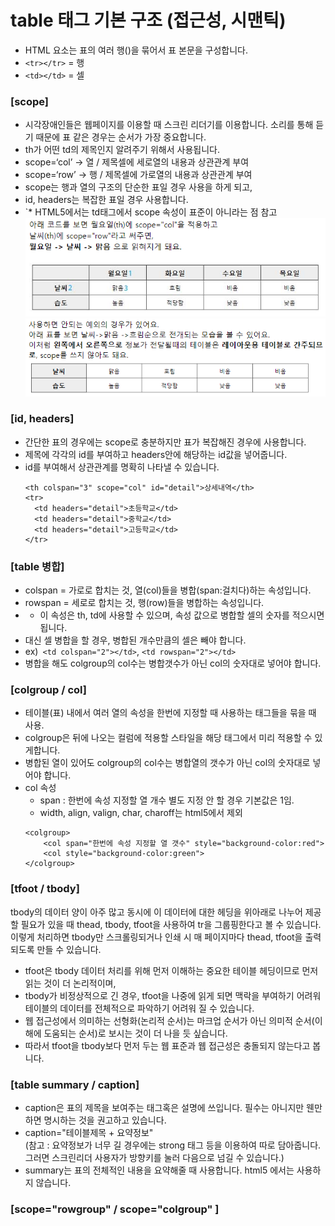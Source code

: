 #  table 태그 기본 구조 (접근성, 시맨틱)

- HTML <tbody> 요소는 표의 여러 행(<tr>)을 묶어서 표 본문을 구성합니다.
- `<tr></tr>` = 행
- `<td></td>` = 셀


### [scope]
- 시각장애인들은 웹페이지를 이용할 때 스크린 리더기를 이용합니다. 소리를 통해 듣기 때문에 표 같은 경우는 순서가 가장 중요합니다.
- th가 어떤 td의 제목인지 알려주기 위해서 사용됩니다.
- scope=‘col’ -> 열 / 제목셀에 세로열의 내용과 상관관계 부여
- scope=‘row’ -> 행 / 제목셀에 가로열의 내용과 상관관계 부여
- scope는 행과 열의 구조의 단순한 표일 경우 사용을 하게 되고,
- id, headers는 복잡한 표일 경우 사용합니다.
- `* HTML5에서는 td태그에서 scope 속성이 표준이 아니라는 점 참고
![scope](img/table_scope.png)
![scope](img/table_scope2.png)


### [id, headers]
- 간단한 표의 경우에는 scope로 충분하지만 표가 복잡해진 경우에 사용합니다.
- 제목에 각각의 id를 부여하고 headers안에 해당하는 id값을 넣어줍니다.
- id를 부여해서 상관관계를 명확히 나타낼 수 있습니다.
  ```
  <th colspan="3" scope="col" id="detail">상세내역</th>
  <tr>
    <td headers="detail">초등학교</td>
    <td headers="detail">중학교</td>
    <td headers="detail">고등학교</td>
  </tr>
  ```


### [table 병합]
- colspan = 가로로 합치는 것, 열(col)들을 병합(span:걸치다)하는 속성입니다.
- rowspan = 세로로 합치는 것, 행(row)들을 병합하는 속성입니다.
- * 이 속성은 th, td에 사용할 수 있으며, 속성 값으로 병합할 셀의 숫자를 적으시면 됩니다.
- 대신 셀 병합을 할 경우, 병합된 개수만큼의 셀은 빼야 합니다.
- ex)` <td colspan="2"></td>`, `<td rowspan="2"></td>`
- 병합을 해도 colgroup의 col수는 병합갯수가 아닌 col의 숫자대로 넣어야 합니다.


### [colgroup / col]
- 테이블(표) 내에서 여러 열의 속성을 한번에 지정할 때 사용하는 <col>태그들을 묶을 때 사용.
- colgroup은 뒤에 나오는 컬럼에 적용할 스타일을 해당 태그에서 미리 적용할 수 있게합니다.
- 병합된 열이 있어도 colgroup의 col수는 병합열의 갯수가 아닌 col의 숫자대로 넣어야 합니다.
- col 속성
    - span : 한번에 속성 지정할 열 개수 별도 지정 안 할 경우 기본값은 1임.
    - width, align, valign, char, charoff는 html5에서 제외
    ```
    <colgroup>
        <col span="한번에 속성 지정할 열 갯수" style="background-color:red">
        <col style="background-color:green">
    </colgroup>
    ```


### [tfoot / tbody]
tbody의 데이터 양이 아주 많고 동시에 이 데이터에 대한 헤딩을 위아래로 나누어 제공할 필요가 있을 때 thead, tbody, tfoot을 사용하여 tr을 그룹핑한다고 볼 수 있습니다.
이렇게 처리하면 tbody만 스크롤링되거나 인쇄 시 매 페이지마다 thead, tfoot을 출력되도록 만들 수 있습니다.

- tfoot은 tbody 데이터 처리를 위해 먼저 이해하는 중요한 테이블 헤딩이므로 먼저 읽는 것이 더 논리적이며,
- tbody가 비정상적으로 긴 경우, tfoot을 나중에 읽게 되면 맥락을 부여하기 어려워 테이블의 데이터를 전체적으로 파악하기 어려워 질 수 있습니다.
- 웹 접근성에서 의미하는 선형화(논리적 순서)는 마크업 순서가 아닌 의미적 순서(이해에 도움되는 순서)로 보시는 것이 더 나을 듯 싶습니다.
- 따라서 tfoot을 tbody보다 먼저 두는 웹 표준과 웹 접근성은 충돌되지 않는다고 봅니다.


### [table summary / caption]
- caption은 표의 제목을 보여주는 태그혹은 설명에 쓰입니다. 필수는 아니지만 웬만하면 명시하는 것을 권고하고 있습니다.
- caption="테이블제목 + 요약정보"<br>
    (참고 : 요약정보가 너무 길 경우에는 strong 태그 등을 이용하여 따로 담아줍니다. 그러면 스크린리더 사용자가 방향키를 눌러 다음으로 넘길 수 있습니다.)
- summary는 표의 전체적인 내용을 요약해줄 때 사용합니다. html5 에서는 사용하지 않습니다.

### [scope="rowgroup" / scope="colgroup" ]
